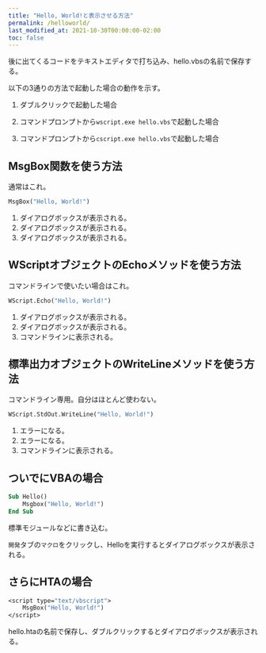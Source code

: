 ```yaml
---
title: "Hello, World!と表示させる方法"
permalink: /helloworld/
last_modified_at: 2021-10-30T00:00:00-02:00
toc: false
---
```


後に出てくるコードをテキストエディタで打ち込み、hello.vbsの名前で保存する。

以下の3通りの方法で起動した場合の動作を示す。

1. ダブルクリックで起動した場合

1. コマンドプロンプトから`wscript.exe hello.vbs`で起動した場合

1. コマンドプロンプトから`cscript.exe hello.vbs`で起動した場合


## MsgBox関数を使う方法
通常はこれ。

```vb
MsgBox("Hello, World!")
```
1. ダイアログボックスが表示される。
1. ダイアログボックスが表示される。
1. ダイアログボックスが表示される。


## WScriptオブジェクトのEchoメソッドを使う方法
コマンドラインで使いたい場合はこれ。

```vb
WScript.Echo("Hello, World!") 
```
1. ダイアログボックスが表示される。
1. ダイアログボックスが表示される。
1. コマンドラインに表示される。


## 標準出力オブジェクトのWriteLineメソッドを使う方法
コマンドライン専用。自分はほとんど使わない。

```vb
WScript.StdOut.WriteLine("Hello, World!") 
```
1. エラーになる。
1. エラーになる。
1. コマンドラインに表示される。


## ついでにVBAの場合

```vb
Sub Hello()
    Msgbox("Hello, World!")
End Sub
```
標準モジュールなどに書き込む。

`開発`タブの`マクロ`をクリックし、Helloを実行するとダイアログボックスが表示される。


## さらにHTAの場合

```vb
<script type="text/vbscript">
    MsgBox("Hello, World!")
</script>
```
hello.htaの名前で保存し、ダブルクリックするとダイアログボックスが表示される。


